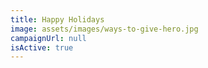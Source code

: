 ```yaml
---
title: Happy Holidays
image: assets/images/ways-to-give-hero.jpg
campaignUrl: null
isActive: true
---
```

